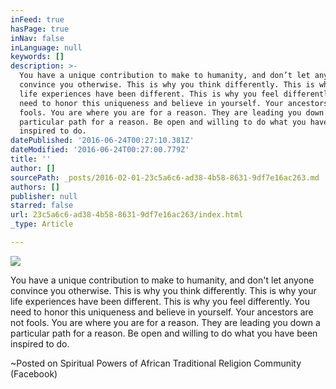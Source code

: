 ```yaml
---
inFeed: true
hasPage: true
inNav: false
inLanguage: null
keywords: []
description: >-
  You have a unique contribution to make to humanity, and don’t let anyone
  convince you otherwise. This is why you think differently. This is why your
  life experiences have been different. This is why you feel differently. You
  need to honor this uniqueness and believe in yourself. Your ancestors are not
  fools. You are where you are for a reason. They are leading you down a
  particular path for a reason. Be open and willing to do what you have been
  inspired to do.
datePublished: '2016-06-24T00:27:10.381Z'
dateModified: '2016-06-24T00:27:00.779Z'
title: ''
author: []
sourcePath: _posts/2016-02-01-23c5a6c6-ad38-4b58-8631-9df7e16ac263.md
authors: []
publisher: null
starred: false
url: 23c5a6c6-ad38-4b58-8631-9df7e16ac263/index.html
_type: Article

---
```

![](https://the-grid-user-content.s3-us-west-2.amazonaws.com/47734da4-0a2c-413a-81b7-16308ae8012d.jpg)

You have a unique contribution to make to humanity, and don't let anyone convince you otherwise. This is why you think differently. This is why your life experiences have been different. This is why you feel differently. You need to honor this uniqueness and believe in yourself. Your ancestors are not fools. You are where you are for a reason. They are leading you down a particular path for a reason. Be open and willing to do what you have been inspired to do.

~Posted on Spiritual Powers of African Traditional Religion Community (Facebook)